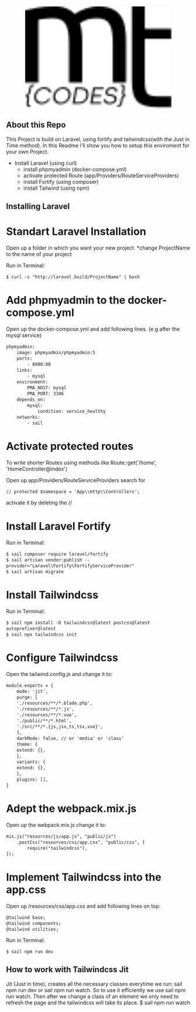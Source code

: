 <p align="center"><a href="https://laravel.com" target="_blank"><img src="https://github.com/mtaopp/laravel-fortify/blob/main/public/svg/logo.svg" width="400"></a></p>

## About this Repo

This Project is build on Laravel, using fortify and tailwindcss(with the Just in Time method).
In this Readme i'll show you how to setup this enviroment for
your own Project.

- Install Laravel (using curl)
    - install phpmyadmin (docker-compose.yml)
    - activate protected Route (app/Providers/RouteServiceProviders)
    - install Fortify (using composer)
    - install Tailwind (using npm)


## Installing Laravel

# Standart Laravel Installation
Open up a folder in which you want your new project.
*change ProjectName to the name of your project

Run in Terminal:

    $ curl -s "http://laravel.build/ProjectName" | bash

# Add phpmyadmin to the docker-compose.yml
Open up the docker-compose.yml and add following lines. (e.g after the mysql service)

    phpmyadmin:
        image: phpmyadmin/phpmyadmin:5
        ports:
            - 8080:80
        links:
            - mysql
        environment:
            PMA_HOST: mysql
            PMA_PORT: 3306
        depends_on:
            mysql:
                condition: service_healthy
        networks:
            - sail

# Activate protected routes
To write shorter Routes using methods like 
Route::get('/home', 'HomeController@index')

Open up app/Providers/RouteServiceProviders
search for 

    // protected $namespace = 'App\\Http\\Controllers';

activate it by deleting the //

# Install Laravel Fortify
Run in Terminal:

    $ sail composer require laravel/fortify
    $ sail artisan vendor:publish --provider="Laravel\Fortify\FortifyServiceProvider"
    $ sail artisan migrate

# Install Tailwindcss
Run in Terminal:

    $ sail npm install -D tailwindcss@latest postcss@latest autoprefixer@latest
    $ sail npx tailwindcss init

# Configure Tailwindcss
Open the tailwind.config.js and change it to:
    
    module.exports = {
        mode: 'jit',
        purge: [
        './resources/**/*.blade.php',
        './resources/**/*.js',
        './resources/**/*.vue',
        './public/**/*.html',
        './src/**/*.{js,jsx,ts,tsx,vue}',
        ],
        darkMode: false, // or 'media' or 'class'
        theme: {
        extend: {},
        },
        variants: {
        extend: {},
        },
        plugins: [],
    }

# Adept the webpack.mix.js
Open up the webpack.mix.js change it to:
    
    mix.js("resources/js/app.js", "public/js")
        .postCss("resources/css/app.css", "public/css", [
            require("tailwindcss"),
    ]);

# Implement Tailwindcss into the app.css
Open up /resources/css/app.css and add following lines on top:
    
    @tailwind base;
    @tailwind components;
    @tailwind utilities;

Run in Terminal:

    $ sail npm run dev

## How to work with Tailwindcss Jit
Jit (Just in time), creates all the necessary classes everytime
we run: sail npm run dev or sail npm run watch.
So to use it efficiently we use sail npm run watch.
Then after we change a class of an element we only need to refresh the
page and the tailwindcss will take its place.
    $ sail npm run watch
